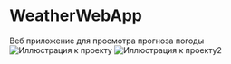# WeatherWebApp
Веб приложение для просмотра прогноза погоды
![Иллюстрация к проекту](https://github.com/densaintp/WeatherWebApp/raw/master/wwwroot/Presentation/Presentation.png)
![Иллюстрация к проекту2](https://github.com/densaintp/WeatherWebApp/raw/master/wwwroot/Presentation/Presentation1.png)
